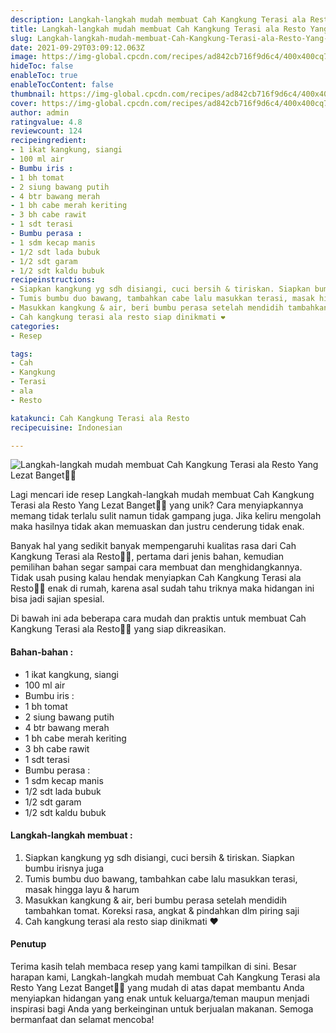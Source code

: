 ```yaml
---
description: Langkah-langkah mudah membuat Cah Kangkung Terasi ala Resto Yang Lezat Banget"
title: Langkah-langkah mudah membuat Cah Kangkung Terasi ala Resto Yang Lezat Banget
slug: Langkah-langkah-mudah-membuat-Cah-Kangkung-Terasi-ala-Resto-Yang-Lezat-Banget
date: 2021-09-29T03:09:12.063Z
image: https://img-global.cpcdn.com/recipes/ad842cb716f9d6c4/400x400cq70/photo.jpg
hideToc: false
enableToc: true
enableTocContent: false
thumbnail: https://img-global.cpcdn.com/recipes/ad842cb716f9d6c4/400x400cq70/photo.jpg
cover: https://img-global.cpcdn.com/recipes/ad842cb716f9d6c4/400x400cq70/photo.jpg
author: admin
ratingvalue: 4.8
reviewcount: 124
recipeingredient:
- 1 ikat kangkung, siangi
- 100 ml air
- Bumbu iris :
- 1 bh tomat
- 2 siung bawang putih
- 4 btr bawang merah
- 1 bh cabe merah keriting
- 3 bh cabe rawit
- 1 sdt terasi
- Bumbu perasa :
- 1 sdm kecap manis
- 1/2 sdt lada bubuk
- 1/2 sdt garam
- 1/2 sdt kaldu bubuk
recipeinstructions:
- Siapkan kangkung yg sdh disiangi, cuci bersih & tiriskan. Siapkan bumbu irisnya juga
- Tumis bumbu duo bawang, tambahkan cabe lalu masukkan terasi, masak hingga layu & harum
- Masukkan kangkung & air, beri bumbu perasa setelah mendidih tambahkan tomat. Koreksi rasa, angkat & pindahkan dlm piring saji
- Cah kangkung terasi ala resto siap dinikmati ❤
categories:
- Resep

tags:
- Cah
- Kangkung
- Terasi
- ala
- Resto

katakunci: Cah Kangkung Terasi ala Resto
recipecuisine: Indonesian

---
```


![Langkah-langkah mudah membuat Cah Kangkung Terasi ala Resto Yang Lezat Banget👩‍🍳](https://img-global.cpcdn.com/recipes/ad842cb716f9d6c4/400x400cq70/photo.jpg)

Lagi mencari ide resep Langkah-langkah mudah membuat Cah Kangkung Terasi ala Resto Yang Lezat Banget👩‍🍳 yang unik? Cara menyiapkannya memang tidak terlalu sulit namun tidak gampang juga. Jika keliru mengolah maka hasilnya tidak akan memuaskan dan justru cenderung tidak enak.

Banyak hal yang sedikit banyak mempengaruhi kualitas rasa dari Cah Kangkung Terasi ala Resto👩‍🍳, pertama dari jenis bahan, kemudian pemilihan bahan segar sampai cara membuat dan menghidangkannya. Tidak usah pusing kalau hendak menyiapkan Cah Kangkung Terasi ala Resto👩‍🍳 enak di rumah, karena asal sudah tahu triknya maka hidangan ini bisa jadi sajian spesial.

Di bawah ini ada beberapa cara mudah dan praktis untuk membuat Cah Kangkung Terasi ala Resto👩‍🍳 yang siap dikreasikan.

<!--inarticleads1-->

#### Bahan-bahan :

- 1 ikat kangkung, siangi
- 100 ml air
- Bumbu iris :
- 1 bh tomat
- 2 siung bawang putih
- 4 btr bawang merah
- 1 bh cabe merah keriting
- 3 bh cabe rawit
- 1 sdt terasi
- Bumbu perasa :
- 1 sdm kecap manis
- 1/2 sdt lada bubuk
- 1/2 sdt garam
- 1/2 sdt kaldu bubuk

<!--inarticleads2-->

#### Langkah-langkah membuat :

1. Siapkan kangkung yg sdh disiangi, cuci bersih & tiriskan. Siapkan bumbu irisnya juga
1. Tumis bumbu duo bawang, tambahkan cabe lalu masukkan terasi, masak hingga layu & harum
1. Masukkan kangkung & air, beri bumbu perasa setelah mendidih tambahkan tomat. Koreksi rasa, angkat & pindahkan dlm piring saji
1. Cah kangkung terasi ala resto siap dinikmati ❤

#### Penutup

Terima kasih telah membaca resep yang kami tampilkan di sini. Besar harapan kami, Langkah-langkah mudah membuat Cah Kangkung Terasi ala Resto Yang Lezat Banget👩‍🍳 yang mudah di atas dapat membantu Anda menyiapkan hidangan yang enak untuk keluarga/teman maupun menjadi inspirasi bagi Anda yang berkeinginan untuk berjualan makanan. Semoga bermanfaat dan selamat mencoba!